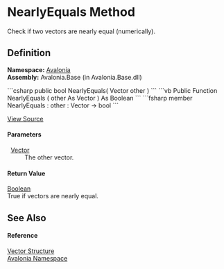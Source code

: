 # NearlyEquals Method


Check if two vectors are nearly equal (numerically).



## Definition
**Namespace:** <a href="N_Avalonia">Avalonia</a>  
**Assembly:** Avalonia.Base (in Avalonia.Base.dll)

<Tabs groupId="api-code-preview">
<TabItem value="csharp" label="C#">
```csharp
public bool NearlyEquals(
	Vector other
)
```
</TabItem>
<TabItem value="vb" label="VB">
```vb
Public Function NearlyEquals ( 
	other As Vector
) As Boolean
```
</TabItem>
<TabItem value="fsharp" label="F#">
```fsharp
member NearlyEquals : 
        other : Vector -> bool 
```
</TabItem>
</Tabs>



<a href="https://github.com/AvaloniaUI/Avalonia/tree/master/src/Avalonia.Base/Vector.cs#L168" title="View the source code">View Source</a>



#### Parameters
<dl><dt>  <a href="T_Avalonia_Vector">Vector</a></dt><dd>The other vector.</dd></dl>

#### Return Value
<a href="https://learn.microsoft.com/dotnet/api/system.boolean" target="_blank" rel="noopener noreferrer">Boolean</a>  
True if vectors are nearly equal.

## See Also


#### Reference
<a href="T_Avalonia_Vector">Vector Structure</a>  
<a href="N_Avalonia">Avalonia Namespace</a>  

